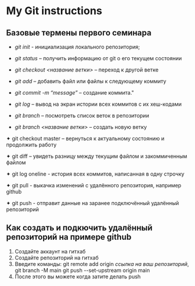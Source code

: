 # My Git instructions

## Базовые термены первого семинара

* *git init* - инициализация локального репозитория;

* *git status* – получить информацию от git о его текущем состоянии

* *git checkout <название ветки>* – переход к другой ветке

* *git add* – добавить файл или файлы к следующему коммиту

* *git commit -m “message”* – создание коммита."

* *git log* – вывод на экран истории всех коммитов с их хеш-кодами

* *git branch* – посмотреть список веток в репозитории

* *git branch <название ветки>* – создать новую ветку

✦ git checkout master – вернуться к актуальному состоянию и продолжить работу

✦ git diff – увидеть разницу между текущим файлом и закоммиченным файлом

✦ git log oneline - история всех коммитов, написанная в одну строчку

✦ git pull - выкачка изменений с удалённого репозитория, например github

✦ git push - отправит данные на заранее подключённый удалённый репозиторий

## Как создать и подкючить удалённый репозиторий на примере github
1. Создайте аккаунт на гитхаб
2. Создайте репозиторий на гитхаб
3. Введите команды: git remote add origin *ссылка на ваш репозиторий*,
git branch -M main
git push --set-upstream origin main
4. После этого вы можете когда затите делать push
